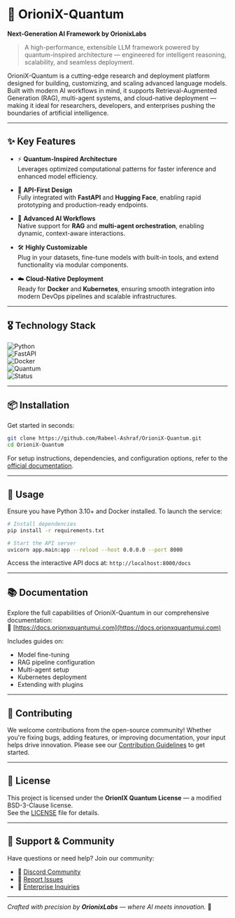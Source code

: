 # 🌌 OrioniX-Quantum  
**Next-Generation AI Framework by OrionixLabs**

> A high-performance, extensible LLM framework powered by quantum-inspired architecture — engineered for intelligent reasoning, scalability, and seamless deployment.

OrioniX-Quantum is a cutting-edge research and deployment platform designed for building, customizing, and scaling advanced language models. Built with modern AI workflows in mind, it supports Retrieval-Augmented Generation (RAG), multi-agent systems, and cloud-native deployment — making it ideal for researchers, developers, and enterprises pushing the boundaries of artificial intelligence.

---

## ✨ Key Features

- ⚡ **Quantum-Inspired Architecture**  
  Leverages optimized computational patterns for faster inference and enhanced model efficiency.

- 🔗 **API-First Design**  
  Fully integrated with **FastAPI** and **Hugging Face**, enabling rapid prototyping and production-ready endpoints.

- 🧠 **Advanced AI Workflows**  
  Native support for **RAG** and **multi-agent orchestration**, enabling dynamic, context-aware interactions.

- 🛠 **Highly Customizable**  
  Plug in your datasets, fine-tune models with built-in tools, and extend functionality via modular components.

- ☁️ **Cloud-Native Deployment**  
  Ready for **Docker** and **Kubernetes**, ensuring smooth integration into modern DevOps pipelines and scalable infrastructures.

---

## 🎖 Technology Stack

![Python](https://img.shields.io/badge/Python-3.10-blue)  
![FastAPI](https://img.shields.io/badge/FastAPI-Ready-green)  
![Docker](https://img.shields.io/badge/Docker-Enabled-blue)  
![Quantum](https://img.shields.io/badge/Quantum-Powered-purple)  
![Status](https://img.shields.io/badge/Status-Alpha-orange)

---

## 📦 Installation

Get started in seconds:

```bash
git clone https://github.com/Rabeel-Ashraf/OrioniX-Quantum.git
cd OrioniX-Quantum
```

For setup instructions, dependencies, and configuration options, refer to the [official documentation](https://docs.orionxquantumui.com).

---

## 🚀 Usage

Ensure you have Python 3.10+ and Docker installed. To launch the service:

```bash
# Install dependencies
pip install -r requirements.txt

# Start the API server
uvicorn app.main:app --reload --host 0.0.0.0 --port 8000
```

Access the interactive API docs at: `http://localhost:8000/docs`

---

## 📚 Documentation

Explore the full capabilities of OrioniX-Quantum in our comprehensive documentation:  
🔗 [https://docs.orionxquantumui.com](https://docs.orionxquantumui.com)

Includes guides on:
- Model fine-tuning
- RAG pipeline configuration
- Multi-agent setup
- Kubernetes deployment
- Extending with plugins

---

## 🤝 Contributing

We welcome contributions from the open-source community! Whether you're fixing bugs, adding features, or improving documentation, your input helps drive innovation. Please see our [Contribution Guidelines](CONTRIBUTING.md) to get started.

---

## 📄 License

This project is licensed under the **OrionIX Quantum License** — a modified BSD-3-Clause license.  
See the [LICENSE](LICENSE) file for details.

---

## 💬 Support & Community

Have questions or need help? Join our community:

- 🛟 [Discord Community](https://discord.gg/5rJgQTnV4s)  
- 🐛 [Report Issues](https://github.com/Rabeel-Ashraf/OrioniX-Quantum/issues)  
- 💼 [Enterprise Inquiries](mailto:sales@orionxquantumui.com)

---

*Crafted with precision by **OrionixLabs** — where AI meets innovation.* 🚀  
